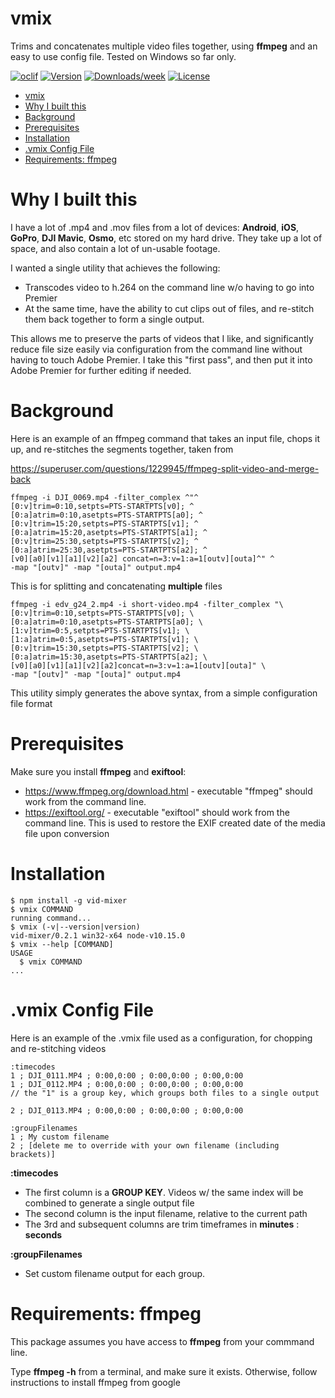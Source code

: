 vmix
=======

Trims and concatenates multiple video files together, using **ffmpeg** and an easy to use config file. Tested on Windows so far only.

[![oclif](https://img.shields.io/badge/cli-oclif-brightgreen.svg)](https://oclif.io)
[![Version](https://img.shields.io/npm/v/vid-mixer.svg)](https://npmjs.org/package/vid-mixer)
[![Downloads/week](https://img.shields.io/npm/dw/vid-mixer.svg)](https://npmjs.org/package/vid-mixer)
[![License](https://img.shields.io/npm/l/vid-mixer.svg)](https://github.com/devsign-consulting/vid-mixer/blob/master/package.json)

<!-- toc -->
- [vmix](#vmix)
- [Why I built this](#why-i-built-this)
- [Background](#background)
- [Prerequisites](#prerequisites)
- [Installation](#installation)
- [.vmix Config File](#vmix-config-file)
- [Requirements: ffmpeg](#requirements-ffmpeg)
<!-- tocstop -->

# Why I built this
I have a lot of .mp4 and .mov files from a lot of devices: **Android**, **iOS**, **GoPro**, **DJI Mavic**, **Osmo**, etc stored on my hard drive.  They take up a lot of space, and also contain a lot of un-usable footage.

I wanted a single utility that achieves the following:
* Transcodes video to h.264 on the command line w/o having to go into Premier
* At the same time, have the ability to cut clips out of files, and re-stitch them back together to form a single output.

This allows me to preserve the parts of videos that I like, and significantly reduce file size easily via configuration from the command line without having to touch Adobe Premier. I take this "first pass", and then put it into Adobe Premier for further editing if needed.

# Background
Here is an example of an ffmpeg command that takes an input file, chops it up, and re-stitches the segments together, taken from

https://superuser.com/questions/1229945/ffmpeg-split-video-and-merge-back

```
ffmpeg -i DJI_0069.mp4 -filter_complex ^"^
[0:v]trim=0:10,setpts=PTS-STARTPTS[v0]; ^
[0:a]atrim=0:10,asetpts=PTS-STARTPTS[a0]; ^
[0:v]trim=15:20,setpts=PTS-STARTPTS[v1]; ^
[0:a]atrim=15:20,asetpts=PTS-STARTPTS[a1]; ^
[0:v]trim=25:30,setpts=PTS-STARTPTS[v2]; ^
[0:a]atrim=25:30,asetpts=PTS-STARTPTS[a2]; ^
[v0][a0][v1][a1][v2][a2] concat=n=3:v=1:a=1[outv][outa]^" ^
-map "[outv]" -map "[outa]" output.mp4
```

This is for splitting and concatenating **multiple** files
```
ffmpeg -i edv_g24_2.mp4 -i short-video.mp4 -filter_complex "\
[0:v]trim=0:10,setpts=PTS-STARTPTS[v0]; \
[0:a]atrim=0:10,asetpts=PTS-STARTPTS[a0]; \
[1:v]trim=0:5,setpts=PTS-STARTPTS[v1]; \
[1:a]atrim=0:5,asetpts=PTS-STARTPTS[v1]; \
[0:v]trim=15:30,setpts=PTS-STARTPTS[v2]; \
[0:a]atrim=15:30,asetpts=PTS-STARTPTS[a2]; \
[v0][a0][v1][a1][v2][a2]concat=n=3:v=1:a=1[outv][outa]" \
-map "[outv]" -map "[outa]" output.mp4
```

This utility simply generates the above syntax, from a simple configuration file format


# Prerequisites
Make sure you install **ffmpeg** and **exiftool**:
* https://www.ffmpeg.org/download.html - executable "ffmpeg" should work from the command line.
* https://exiftool.org/ - executable "exiftool" should work from the command line.  This is used to restore the EXIF created date of the media file upon conversion

# Installation


<!-- usage -->
```sh-session
$ npm install -g vid-mixer
$ vmix COMMAND
running command...
$ vmix (-v|--version|version)
vid-mixer/0.2.1 win32-x64 node-v10.15.0
$ vmix --help [COMMAND]
USAGE
  $ vmix COMMAND
...
```
<!-- usagestop -->
# .vmix Config File
Here is an example of the .vmix file used as a configuration, for chopping and re-stitching videos
```
:timecodes
1 ; DJI_0111.MP4 ; 0:00,0:00 ; 0:00,0:00 ; 0:00,0:00
1 ; DJI_0112.MP4 ; 0:00,0:00 ; 0:00,0:00 ; 0:00,0:00
// the "1" is a group key, which groups both files to a single output

2 ; DJI_0113.MP4 ; 0:00,0:00 ; 0:00,0:00 ; 0:00,0:00

:groupFilenames
1 ; My custom filename
2 ; [delete me to override with your own filename (including brackets)]
```
**:timecodes**
* The first column is a **GROUP KEY**. Videos w/ the same index will be combined to generate a single output file
* The second column is the input filename, relative to the current path
* The 3rd and subsequent columns are trim timeframes in **minutes** : **seconds**

**:groupFilenames**
* Set custom filename output for each group.

# Requirements: ffmpeg
This package assumes you have access to **ffmpeg** from your commmand line.

Type **ffmpeg -h** from a terminal, and make sure it exists.  Otherwise, follow instructions to install ffmpeg from google

